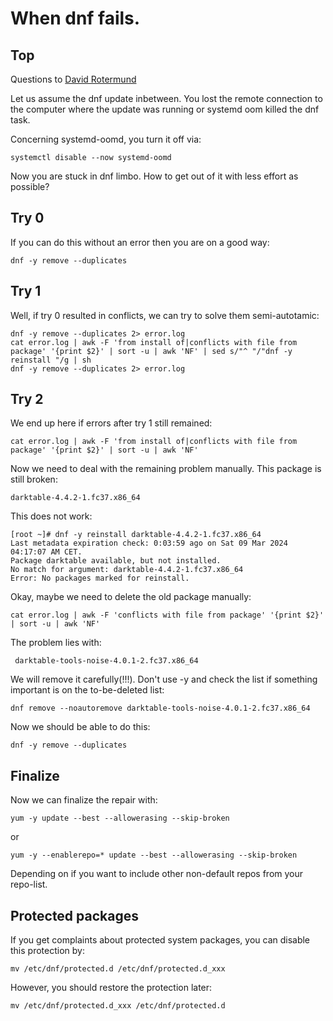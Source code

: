 # When dnf fails.

## Top

Questions to [David Rotermund](mailto:davrot@uni-bremen.de)

Let us assume the dnf update inbetween. You lost the remote connection to the computer where the update was running or systemd oom killed the dnf task. 

Concerning systemd-oomd, you turn it off via: 

```shell
systemctl disable --now systemd-oomd
```

Now you are stuck in dnf limbo. How to get out of it with less effort as possible?  

## Try 0

If you can do this without an error then you are on a good way: 

```shell
dnf -y remove --duplicates 
```

## Try 1

Well, if try 0 resulted in conflicts, we can try to solve them semi-autotamic: 

```shell
dnf -y remove --duplicates 2> error.log
cat error.log | awk -F 'from install of|conflicts with file from package' '{print $2}' | sort -u | awk 'NF' | sed s/"^ "/"dnf -y reinstall "/g | sh
dnf -y remove --duplicates 2> error.log
```

## Try 2

We end up here if errors after try 1 still remained: 

```shell
cat error.log | awk -F 'from install of|conflicts with file from package' '{print $2}' | sort -u | awk 'NF' 
```

Now we need to deal with the remaining problem manually. This package is still broken: 

```shell
darktable-4.4.2-1.fc37.x86_64
```

This does not work: 

```shell
[root ~]# dnf -y reinstall darktable-4.4.2-1.fc37.x86_64
Last metadata expiration check: 0:03:59 ago on Sat 09 Mar 2024 04:17:07 AM CET.
Package darktable available, but not installed.
No match for argument: darktable-4.4.2-1.fc37.x86_64
Error: No packages marked for reinstall.
```

Okay, maybe we need to delete the old package manually: 

```shell
cat error.log | awk -F 'conflicts with file from package' '{print $2}' | sort -u | awk 'NF'
```

The problem lies with:

```shell
 darktable-tools-noise-4.0.1-2.fc37.x86_64
```

We will remove it carefully(!!!). Don't use -y and check the list if something important is on the to-be-deleted list:  

```shell
dnf remove --noautoremove darktable-tools-noise-4.0.1-2.fc37.x86_64
```
Now we should be able to do this: 

```shell
dnf -y remove --duplicates 
```

## Finalize 

Now we can finalize the repair with:

```shell
yum -y update --best --allowerasing --skip-broken
```

or 

```shell
yum -y --enablerepo=* update --best --allowerasing --skip-broken
```

Depending on if you want to include other non-default repos from your repo-list. 

## Protected packages 

If you get complaints about protected system packages, you can disable this protection by: 

```shell
mv /etc/dnf/protected.d /etc/dnf/protected.d_xxx
```

However, you should restore the protection later:

```shell
mv /etc/dnf/protected.d_xxx /etc/dnf/protected.d
```
